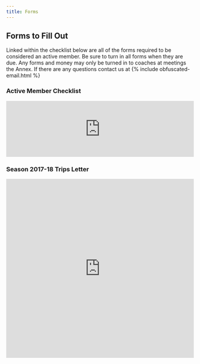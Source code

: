 ```yaml
---
title: Forms
---
```

## Forms to Fill Out

Linked within the checklist below are all of the forms required to be considered an active member. Be sure to turn in all forms when they are due. Any forms and money may only be turned in to coaches at meetings the Annex. If there are any questions contact us at {% include obfuscated-email.html %}

### Active Member Checklist
<div class="iframe-doc">
  <iframe src="https://docs.google.com/document/d/1yZU746y5D41scOxyVOjK1kr8kKGBtJ6UE23WZAgL06M/preview" width="100%" frameborder="0"></iframe>
</div>

### Season 2017-18 Trips Letter
<div class="iframe-doc">
  <iframe src="https://drive.google.com/file/d/1g0iSLAthuh332sHJqHB_Yclo8IjT5DWK/preview" width="100%" height="480" frameborder="0"></iframe>
</div>
